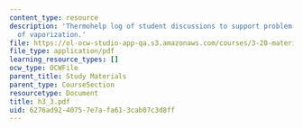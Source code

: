 ```yaml
---
content_type: resource
description: 'Thermohelp log of student discussions to support problem sets: Enthalpy
  of vaporization.'
file: https://ol-ocw-studio-app-qa.s3.amazonaws.com/courses/3-20-materials-at-equilibrium-sma-5111-fall-2003/6276ad9240757e7afa613cab07c3d8ff_h3_3.pdf
file_type: application/pdf
learning_resource_types: []
ocw_type: OCWFile
parent_title: Study Materials
parent_type: CourseSection
resourcetype: Document
title: h3_3.pdf
uid: 6276ad92-4075-7e7a-fa61-3cab07c3d8ff
---
```

